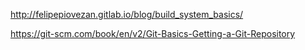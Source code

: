 http://felipepiovezan.gitlab.io/blog/build_system_basics/

https://git-scm.com/book/en/v2/Git-Basics-Getting-a-Git-Repository
